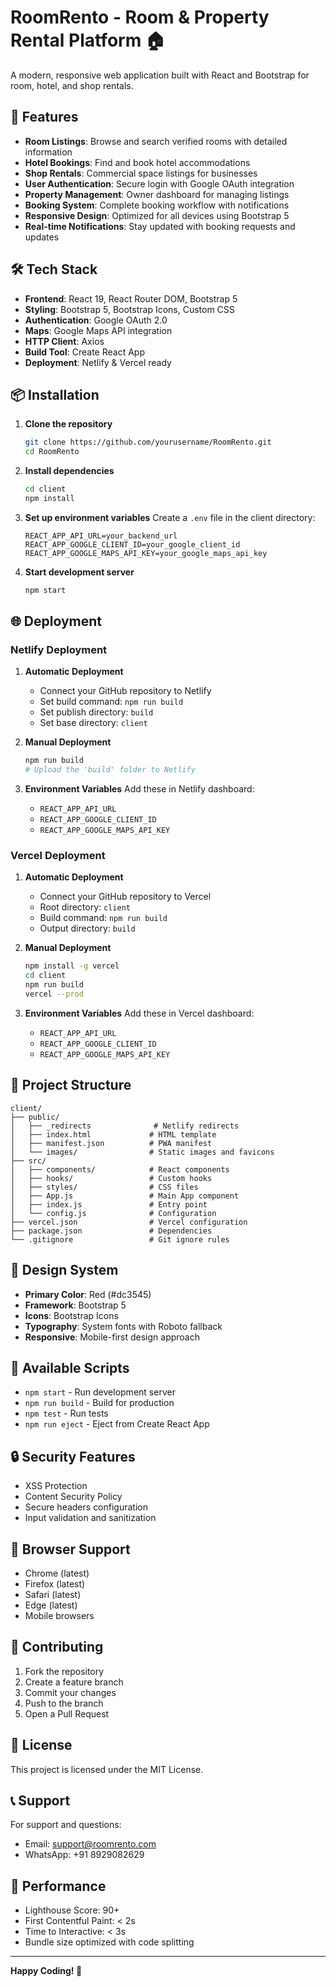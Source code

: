 # RoomRento - Room & Property Rental Platform 🏠 

A modern, responsive web application built with React and Bootstrap for room, hotel, and shop rentals.

## 🚀 Features

- **Room Listings**: Browse and search verified rooms with detailed information
- **Hotel Bookings**: Find and book hotel accommodations
- **Shop Rentals**: Commercial space listings for businesses
- **User Authentication**: Secure login with Google OAuth integration
- **Property Management**: Owner dashboard for managing listings
- **Booking System**: Complete booking workflow with notifications
- **Responsive Design**: Optimized for all devices using Bootstrap 5
- **Real-time Notifications**: Stay updated with booking requests and updates

## 🛠️ Tech Stack

- **Frontend**: React 19, React Router DOM, Bootstrap 5
- **Styling**: Bootstrap 5, Bootstrap Icons, Custom CSS
- **Authentication**: Google OAuth 2.0
- **Maps**: Google Maps API integration
- **HTTP Client**: Axios
- **Build Tool**: Create React App
- **Deployment**: Netlify & Vercel ready

## 📦 Installation

1. **Clone the repository**
   ```bash
   git clone https://github.com/yourusername/RoomRento.git
   cd RoomRento
   ```

2. **Install dependencies**
   ```bash
   cd client
   npm install
   ```

3. **Set up environment variables**
   Create a `.env` file in the client directory:
   ```env
   REACT_APP_API_URL=your_backend_url
   REACT_APP_GOOGLE_CLIENT_ID=your_google_client_id
   REACT_APP_GOOGLE_MAPS_API_KEY=your_google_maps_api_key
   ```

4. **Start development server**
   ```bash
   npm start
   ```

## 🌐 Deployment

### Netlify Deployment

1. **Automatic Deployment**
   - Connect your GitHub repository to Netlify
   - Set build command: `npm run build`
   - Set publish directory: `build`
   - Set base directory: `client`

2. **Manual Deployment**
   ```bash
   npm run build
   # Upload the 'build' folder to Netlify
   ```

3. **Environment Variables**
   Add these in Netlify dashboard:
   - `REACT_APP_API_URL`
   - `REACT_APP_GOOGLE_CLIENT_ID`
   - `REACT_APP_GOOGLE_MAPS_API_KEY`

### Vercel Deployment

1. **Automatic Deployment**
   - Connect your GitHub repository to Vercel
   - Root directory: `client`
   - Build command: `npm run build`
   - Output directory: `build`

2. **Manual Deployment**
   ```bash
   npm install -g vercel
   cd client
   npm run build
   vercel --prod
   ```

3. **Environment Variables**
   Add these in Vercel dashboard:
   - `REACT_APP_API_URL`
   - `REACT_APP_GOOGLE_CLIENT_ID`
   - `REACT_APP_GOOGLE_MAPS_API_KEY`

## 📁 Project Structure

```
client/
├── public/
│   ├── _redirects              # Netlify redirects
│   ├── index.html             # HTML template
│   ├── manifest.json          # PWA manifest
│   └── images/                # Static images and favicons
├── src/
│   ├── components/            # React components
│   ├── hooks/                 # Custom hooks
│   ├── styles/                # CSS files
│   ├── App.js                 # Main App component
│   ├── index.js               # Entry point
│   └── config.js              # Configuration
├── vercel.json                # Vercel configuration
├── package.json               # Dependencies
└── .gitignore                 # Git ignore rules
```

## 🎨 Design System

- **Primary Color**: Red (#dc3545)
- **Framework**: Bootstrap 5
- **Icons**: Bootstrap Icons
- **Typography**: System fonts with Roboto fallback
- **Responsive**: Mobile-first design approach

## 🔧 Available Scripts

- `npm start` - Run development server
- `npm run build` - Build for production
- `npm test` - Run tests
- `npm run eject` - Eject from Create React App

## 🔒 Security Features

- XSS Protection
- Content Security Policy
- Secure headers configuration
- Input validation and sanitization

## 📱 Browser Support

- Chrome (latest)
- Firefox (latest)
- Safari (latest)
- Edge (latest)
- Mobile browsers

## 🤝 Contributing

1. Fork the repository
2. Create a feature branch
3. Commit your changes
4. Push to the branch
5. Open a Pull Request

## 📄 License

This project is licensed under the MIT License.

## 📞 Support

For support and questions:
- Email: support@roomrento.com
- WhatsApp: +91 8929082629

## 🚀 Performance

- Lighthouse Score: 90+
- First Contentful Paint: < 2s
- Time to Interactive: < 3s
- Bundle size optimized with code splitting

---

**Happy Coding! 🎉**
